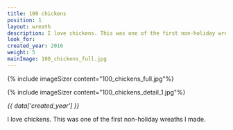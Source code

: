 ```yaml
---
title: 100 chickens
position: 1
layout: wreath
description: I love chickens. This was one of the first non-holiday wreaths I made.
look_for: 
created_year: 2016
weight: 5
mainImage: 100_chickens_full.jpg
---
```


{% include imageSizer content="100_chickens_full.jpg"%}

{% include imageSizer content="100_chickens_detail_1.jpg"%}

_{{ data['created_year'] }}_

I love chickens. This was one of the first non-holiday wreaths I made.
